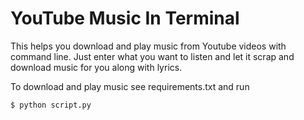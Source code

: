 # YouTube Music In Terminal
This helps you download and play music from Youtube videos with command line.
Just enter what you want to listen and let it scrap and download music for you along with lyrics.

To download and play music see requirements.txt and run

```sh
$ python script.py
```

